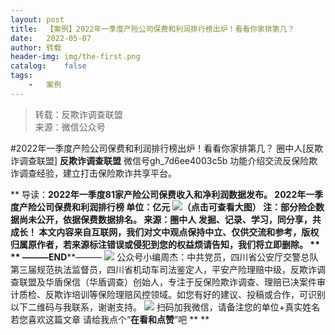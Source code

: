 ```yaml
---
layout:	post
title:	【案例】2022年一季度产险公司保费和利润排行榜出炉！看看你家排第几？
date:	2022-05-07
author:	转载
header-img:	img/the-first.png
catalog:	false
tags:
	-	案例
---
```


<blockquote><p>转载：反欺诈调查联盟<br>
来源：微信公众号</p></blockquote>

#2022年一季度产险公司保费和利润排行榜出炉！看看你家排第几？
圈中人[反欺诈调查联盟]
**反欺诈调查联盟**
微信号gh_7d6ee4003c5b
功能介绍交流反保险欺诈调查经验，建立打击保险欺诈共享平台。

**
导读：**2022年一季度81家产险公司保费收入和净利润数据发布。
**2022年一季度产险公司保费和利润排行榜**
**单位：亿元**
![]({{site.baseurl}}/postimg/L6usUGPiatBTBqNhInlDXTxcvvyOumKpceKsqhYDw98ttbLbosaDjDU4T7bfBwGJPDicFibV0ic3PM3B9icibjJztibvw.png)
​
（点击可查看大图）
注：部分险企数据尚未公开，依据保费数据排名。
来源：圈中人
发掘、记录、学习，同分享，共成长！
本文内容来自互联网，我们对文中观点保持中立、仅供交流和参考，版权归属原作者，若来源标注错误或侵犯到您的权益烦请告知，我们将立即删除。
**
**
———END****———
![]({{site.baseurl}}/postimg/L6usUGPiatBSs5Yxdp5NU9dpdqWanE7Mq7XpTo0mwlia1gia9NNFGTRYKdpVvrK2KgpAPictg52F8U9sicXI1jQ1dzA.jpeg)
公众号小编周杰：中共党员，四川省公安厅交警总队第三届规范执法监督员，四川省机动车司法鉴定人，平安产险理赔中级，反欺诈调查联盟及华盾保信（华盾调查）创始人，专注于反保险欺诈调查、理赔已决案件审计质检、反欺诈培训等保险理赔风控领域。如您有好的建议、投稿或合作，可识别以下二维码与我联系，谢谢支持。
![]({{site.baseurl}}/postimg/L6usUGPiatBS3wrVRuWQYeic3juNbQs2kiaCeq6U3Y7sobzUaIjwichkaPNyMQzDdM5fXhxqgA74BJYGaLDib5TIqKA.jpeg)
扫码加我微信，请备注您的单位+真实姓名
若您喜欢这篇文章
请给我点个“**在看和点赞**”吧
**
**
